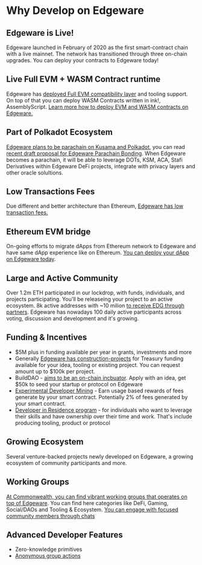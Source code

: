 # Why Develop on Edgeware

## Edgeware is Live!

Edgeware launched in February of 2020 as the first smart-contract chain with a live mainnet. The network has transitioned through three on-chain upgrades. You can deploy your contracts to Edgeware today!

## Live Full EVM + WASM Contract runtime

Edgeware has [deployed Full EVM compatibility layer](https://github.com/hicommonwealth/evm/blob/master/README.md) and tooling support. On top of that you can deploy WASM Contracts written in ink!, AssemblyScript. [Learn more how to deploy EVM and WASM contracts on Edgeware.](https://main.edgeware.wiki/contribute-and-engage/develop/edgeware-smart-contracts)

## Part of Polkadot Ecosystem

[Edgeware plans to be parachain on Kusama and Polkadot](https://blog.edgewa.re/edgeware-2020/), you can read [recent draft proposal for Edgeware Parachain Bonding](https://commonwealth.im/edgeware/proposal/discussion/830-draft-proposal-edgeware-parachain-bonding). When Edgeware becomes a parachain, it will be able to leverage DOTs, KSM, ACA, Stafi Derivatives within Edgeware DeFi projects, integrate with privacy layers and other oracle solultions.

## Low Transactions Fees

Due different and better architecture than Ethereum, [Edgeware has low transaction fees.](https://github.com/hicommonwealth/edgeware-documentation/blob/master/docs/edgeware-runtime/economics/transaction-fees.md)

## Ethereum EVM bridge

On-going efforts to migrate dApps from Ethereum network to Edgeware and have same dApp experience like on Ethereum. [You can deploy your dApp on Edgeware today](https://main.edgeware.wiki/edgeware-runtime/evm).

## Large and Active Community

Over 1.2m ETH participated in our lockdrop, with funds, individuals, and projects participating. You'll be releaseing your project to an active ecosystem. 8k active addresses with ~10 milion [to receive EDG through partners](https://www.binance.com/en/blog/376024539711221760/Did-You-Hold-ETH-on-Binance-Congratulations-Youll-Get-Free-Edgeware-Tokens). Edgeware has nowadays 100 daily active participants across voting, discussion and development and it's growing.

## Funding & Incentives

* $5M plus in funding available per year in grants, investments and more
* Generally [Edgeware has construction-projects](https://github.com/edgeware-builders/construction-projects) for Treasury funding available for your idea, tooling or existing project. You can request amount up to $100k per project.
* BuildDAO - [aims to be an on-chain incbuator](https://www.notion.so/hicommonwealth/BuilDAO-Incubator-Paper-35d451f814014f9cbff96b6c8ab443a4). Apply with an idea, get $50k to seed your startup or protocol on Edgeware
* [Experimental Developer Mining](https://commonwealth.im/edgeware/proposal/discussion/798-developer-incentive-dev-mining-by-uma) - Earn usage based rewards of fees generate by your smart contract. Potentially 2% of fees generated by your smart contract.
* [Developer in Residence program](https://commonwealth.im/edgeware/proposal/discussion/864-recruiting-developers-in-residence-to-edgeware) - for individuals who want to leverage their skills and have ownership over their time and work. That's include producing tooling, product or protocol

## Growing Ecosystem

Several venture-backed projects newly developed on Edgeware, a growing ecosystem of community participants and more.

## Working Groups

[At Commonwealth, you can find vibrant working groups that operates on top of Edgeware](https://commonwealth.im/edgeware/). You can find here categories like DeFi, Gaming, Social/DAOs and Tooling & Ecosystem. [You can engage with focused community members through chats](https://github.com/edgeware-builders/awesome-edgeware#working-groups---engage-with-focused-community)

## Advanced Developer Features

* Zero-knowledge primitives
* [Anonymous group actions](https://github.com/edgeware-builders/anon)

